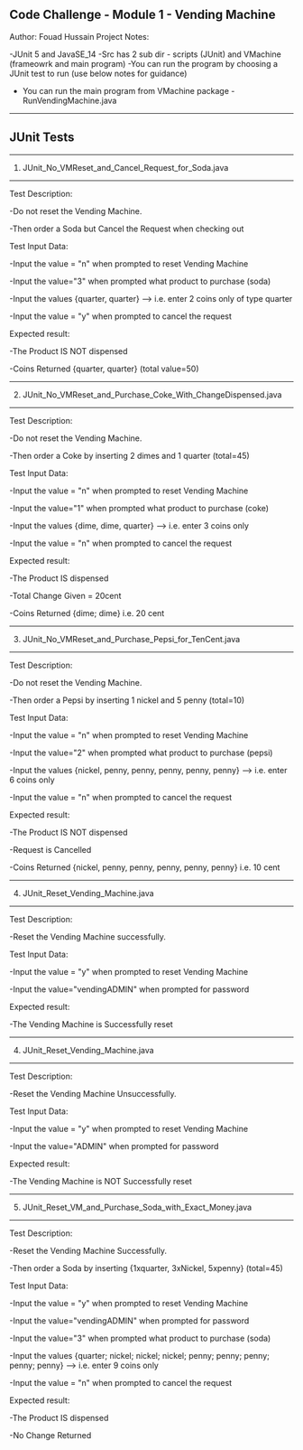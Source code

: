 Code Challenge - Module 1 - Vending Machine
-----------------------------------------------------------------------------------
Author: Fouad Hussain
Project Notes: 

-JUnit 5 and JavaSE_14
-Src has 2 sub dir - scripts (JUnit) and VMachine (frameowrk and main program)
-You can run the program by choosing a JUnit test to run (use below notes for guidance)
- You can run the main program from VMachine package - RunVendingMachine.java

------------------------------------------------------------------------------------
JUnit Tests
------------------------------------------------------------------------------------

----------------------------------------------------
1. JUnit_No_VMReset_and_Cancel_Request_for_Soda.java
----------------------------------------------------
Test Description: 

-Do not reset the Vending Machine. 

-Then order a Soda but Cancel the Request when checking out

Test Input Data:

-Input the value = "n" when prompted to reset Vending Machine

-Input the value="3" when prompted what product to purchase (soda)

-Input the values {quarter, quarter} --> i.e. enter 2 coins only of type quarter

-Input the value = "y" when prompted to cancel the request

Expected result:

-The Product IS NOT dispensed

-Coins Returned {quarter, quarter} (total value=50)


----------------------------------------------------
2. JUnit_No_VMReset_and_Purchase_Coke_With_ChangeDispensed.java
----------------------------------------------------
Test Description: 

-Do not reset the Vending Machine. 

-Then order a Coke by inserting 2 dimes and 1 quarter (total=45)

Test Input Data:

-Input the value = "n" when prompted to reset Vending Machine

-Input the value="1" when prompted what product to purchase (coke)

-Input the values {dime, dime, quarter} --> i.e. enter 3 coins only

-Input the value = "n" when prompted to cancel the request

Expected result:

-The Product IS dispensed

-Total Change Given = 20cent

-Coins Returned {dime; dime} i.e. 20 cent




----------------------------------------------------
3. JUnit_No_VMReset_and_Purchase_Pepsi_for_TenCent.java
----------------------------------------------------
Test Description: 

-Do not reset the Vending Machine. 

-Then order a Pepsi by inserting 1 nickel and 5 penny (total=10)

Test Input Data:

-Input the value = "n" when prompted to reset Vending Machine

-Input the value="2" when prompted what product to purchase (pepsi)

-Input the values {nickel, penny, penny, penny, penny, penny} --> i.e. enter 6 coins only

-Input the value = "n" when prompted to cancel the request

Expected result:

-The Product IS NOT dispensed

-Request is Cancelled

-Coins Returned {nickel, penny, penny, penny, penny, penny} i.e. 10 cent

----------------------------------------------------
4. JUnit_Reset_Vending_Machine.java
----------------------------------------------------
Test Description: 

-Reset the Vending Machine successfully. 

Test Input Data:

-Input the value = "y" when prompted to reset Vending Machine

-Input the value="vendingADMIN" when prompted for password

Expected result:

-The Vending Machine is Successfully reset

----------------------------------------------------
4. JUnit_Reset_Vending_Machine.java
----------------------------------------------------
Test Description: 

-Reset the Vending Machine Unsuccessfully. 

Test Input Data:

-Input the value = "y" when prompted to reset Vending Machine

-Input the value="ADMIN" when prompted for password

Expected result:

-The Vending Machine is NOT Successfully reset

----------------------------------------------------
5. JUnit_Reset_VM_and_Purchase_Soda_with_Exact_Money.java
----------------------------------------------------
Test Description: 

-Reset the Vending Machine Successfully. 

-Then order a Soda by inserting {1xquarter, 3xNickel, 5xpenny} (total=45)

Test Input Data:

-Input the value = "y" when prompted to reset Vending Machine

-Input the value="vendingADMIN" when prompted for password

-Input the value="3" when prompted what product to purchase (soda)

-Input the values {quarter; nickel; nickel; nickel; penny; penny; penny; penny; penny} --> i.e. enter 9 coins only

-Input the value = "n" when prompted to cancel the request

Expected result:

-The Product IS dispensed

-No Change Returned
